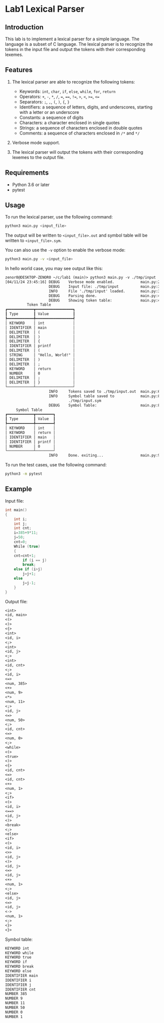 # Lab1 Lexical Parser

## Introduction

This lab is to implement a lexical parser for a simple language. The language is a subset of C language. The lexical parser is to recognize the tokens in the input file and output the tokens with their corresponding lexemes.

## Features

1. The lexical parser are able to recognize the following tokens:
   - Keywords: `int`, `char`, `if`, `else`, `while`, `for`, `return`
   - Operators: `+`, `-`, `*`, `/`, `=`, `==`, `!=`, `>`, `<`, `>=`, `<=`
   - Separators: `;`, `,`, `(`, `)`, `{`, `}`
   - Identifiers: a sequence of letters, digits, and underscores, starting with a letter or an underscore
   - Constants: a sequence of digits
    - Characters: a character enclosed in single quotes
    - Strings: a sequence of characters enclosed in double quotes
    - Comments: a sequence of characters enclosed in `/*` and `*/`

2. Verbose mode support.

3. The lexical parser will output the tokens with their corresponding lexemes to the output file.


## Requirements

- Python 3.6 or later
- pytest


## Usage

To run the lexical parser, use the following command:

```bash
python3 main.py <input_file>
```

The output will be written to `<input_file>.out` and symbol table will be written to `<input_file>.sym`.

You can also use the `-v` option to enable the verbose mode:

```bash
python3 main.py -v <input_file>
```

In hello world case, you may see output like this:

```txt
zenor0@DESKTOP-ZENOR0 ~/c/lab1 (main)> python3 main.py -v ./tmp/input
[04/11/24 23:45:16] DEBUG    Verbose mode enabled.            main.py:29
                    DEBUG    Input file: ./tmp/input          main.py:30
                    INFO     File './tmp/input' loaded.       main.py:35
                    DEBUG    Parsing done.                    main.py:46
                    DEBUG    Showing token table:             main.py:47
          Token Table           
┏━━━━━━━━━━━━┳━━━━━━━━━━━━━━━━━┓
┃ Type       ┃ Value           ┃
┡━━━━━━━━━━━━╇━━━━━━━━━━━━━━━━━┩
│ KEYWORD    │ int             │
│ IDENTIFIER │ main            │
│ DELIMITER  │ (               │
│ DELIMITER  │ )               │
│ DELIMITER  │ {               │
│ IDENTIFIER │ printf          │
│ DELIMITER  │ (               │
│ STRING     │ "Hello, World!" │
│ DELIMITER  │ )               │
│ DELIMITER  │ ;               │
│ KEYWORD    │ return          │
│ NUMBER     │ 0               │
│ DELIMITER  │ ;               │
│ DELIMITER  │ }               │
└────────────┴─────────────────┘
                    INFO     Tokens saved to ./tmp/input.out  main.py:61
                    INFO     Symbol table saved to            main.py:82
                             ./tmp/input.sym                            
                    DEBUG    Symbol Table:                    main.py:85
     Symbol Table      
┏━━━━━━━━━━━━┳━━━━━━━━┓
┃ Type       ┃ Value  ┃
┡━━━━━━━━━━━━╇━━━━━━━━┩
│ KEYWORD    │ int    │
│ KEYWORD    │ return │
│ IDENTIFIER │ main   │
│ IDENTIFIER │ printf │
│ NUMBER     │ 0      │
└────────────┴────────┘
                    INFO     Done. exiting...                 main.py:98
```
To run the test cases, use the following command:

```bash
python3 -m pytest
```

## Example

Input file:

```c
int main()
{
    int i;
    int j;
    int cnt;
    i=385+9*11;
    j=50;
    cnt=0;
    While (true)  
    {      
	cnt=cnt+1;
        if (i == j)
	    break;
	else if (i>j)
	    j=j+1;
	else
	    j=j-1;
    }
}
```

Output file:

```txt
<int>
<id, main>
<(>
<)>
<{>
<int>
<id, i>
<;>
<int>
<id, j>
<;>
<int>
<id, cnt>
<;>
<id, i>
<=>
<num, 385>
<+>
<num, 9>
<*>
<num, 11>
<;>
<id, j>
<=>
<num, 50>
<;>
<id, cnt>
<=>
<num, 0>
<;>
<while>
<(>
<true>
<)>
<{>
<id, cnt>
<=>
<id, cnt>
<+>
<num, 1>
<;>
<if>
<(>
<id, i>
<==>
<id, j>
<)>
<break>
<;>
<else>
<if>
<(>
<id, i>
<>>
<id, j>
<)>
<id, j>
<=>
<id, j>
<+>
<num, 1>
<;>
<else>
<id, j>
<=>
<id, j>
<->
<num, 1>
<;>
<}>
<}>

```

Symbol table:

```txt
KEYWORD int
KEYWORD while
KEYWORD true
KEYWORD if
KEYWORD break
KEYWORD else
IDENTIFIER main
IDENTIFIER i
IDENTIFIER j
IDENTIFIER cnt
NUMBER 385
NUMBER 9
NUMBER 11
NUMBER 50
NUMBER 0
NUMBER 1

```


